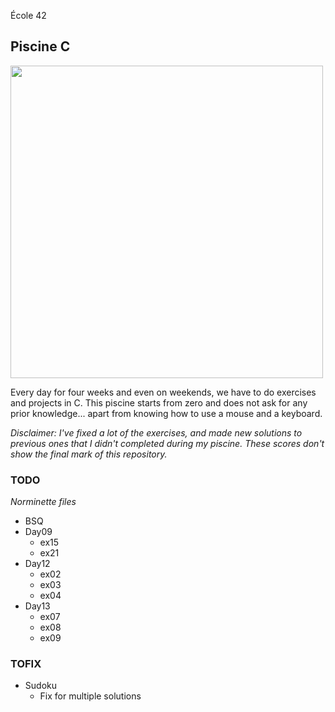  École 42

## Piscine C

<img src="resources/piscine-c-finalmark.png" width="500" />

Every day for four weeks and even on weekends, we have to do exercises and
projects in C. This piscine starts from zero and does not ask for any prior
knowledge... apart from knowing how to use a mouse and a keyboard.

*Disclaimer: I've fixed a lot of the exercises, and made new solutions
to previous ones that I didn't completed during my piscine.
These scores don't show the final mark of this repository.*

### TODO

*Norminette files*

* BSQ
* Day09
	- ex15
	- ex21
* Day12
	- ex02
	- ex03
	- ex04
* Day13
	- ex07
	- ex08
	- ex09

### TOFIX

* Sudoku
	- Fix for multiple solutions
